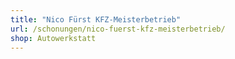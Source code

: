 ```yaml
---
title: "Nico Fürst KFZ-Meisterbetrieb"
url: /schonungen/nico-fuerst-kfz-meisterbetrieb/
shop: Autowerkstatt
---
```

